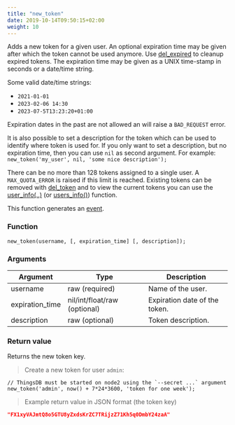 ```yaml
---
title: "new_token"
date: 2019-10-14T09:50:15+02:00
weight: 10
---
```


Adds a new token for a given user. An optional expiration time may be given after which the token cannot
be used anymore. Use [del_expired](../../thingsdb-api/del_expired) to cleanup expired tokens. The expiration time may be
given as a UNIX time-stamp in seconds or a date/time string.

Some valid date/time strings:

- `2021-01-01`
- `2023-02-06 14:30`
- `2023-07-5T13:23:20+01:00`

Expiration dates in the past are not allowed an will raise a `BAD_REQUEST` error.

It is also possible to set a description for the token which can be used to identify where token is used for.
If you only want to set a description, but no expiration time, then you can use `nil` as second argument.
For example: `new_token('my_user', nil, 'some nice description');`

There can be no more than 128 tokens assigned to a single user. A `MAX_QUOTA_ERROR` is raised if this limit
is reached. Existing tokens can be removed with [del_token](../../thingsdb-api/del_token) and to view the current tokens you can use the [user_info(..)](../../thingsdb-api/user_info) (or [users_info()](../../thingsdb-api/users_info)) function.

This function generates an [event](../../events).

### Function
`new_token(username, [, expiration_time] [, description]);`

### Arguments
Argument | Type | Description
-------- | ---- | -----------
username | raw (required) | Name of the user.
expiration_time | nil/int/float/raw (optional) | Expiration date of the token.
description | raw (optional) | Token description.

### Return value
Returns the new token key.

> Create a new token for user `admin`:

```
// ThingsDB must be started on node2 using the `--secret ...` argument
new_token('admin', now() + 7*24*3600, 'token for one week');
```

> Example return value in JSON format (the token key)

```json
"FX1xyVAJmtQ8o5GTU8yZxdsKrZC7TRijzZ71Kh5q0DmbY24zaA"
```
